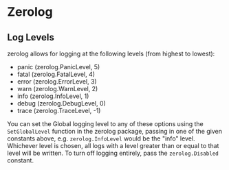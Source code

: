 # Zerolog

## Log Levels

zerolog allows for logging at the following levels (from highest to lowest):

- panic (zerolog.PanicLevel, 5)
- fatal (zerolog.FatalLevel, 4)
- error (zerolog.ErrorLevel, 3)
- warn (zerolog.WarnLevel, 2)
- info (zerolog.InfoLevel, 1)
- debug (zerolog.DebugLevel, 0)
- trace (zerolog.TraceLevel, -1)

 You can set the Global logging level to any of these options using the `SetGlobalLevel` function in the zerolog package, passing in one of the given constants above, e.g. `zerolog.InfoLevel` would be the "info" level. Whichever level is chosen, all logs with a level greater than or equal to that level will be written. To turn off logging entirely, pass the `zerolog.Disabled` constant.